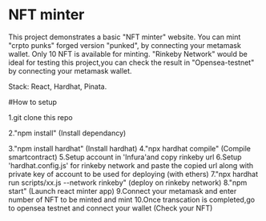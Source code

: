 # NFT minter

This project demonstrates a basic "NFT minter" website. You can mint "crpto punks" forged version "punked", by connecting your metamask wallet.
Only 10 NFT is available for minting. "Rinkeby Network" would be ideal for testing this project,you can check the result in "Opensea-testnet" by connecting your metamask wallet.

Stack:
React,
Hardhat,
Pinata.

#How to setup

1.git clone this repo

2."npm install" (Install dependancy)

3."npm install hardhat" (Install hardhat)
4."npx hardhat compile" (Compile smartcontract)
5.Setup account in 'Infura'and copy rinkeby url
6.Setup 'hardhat.config.js' for rinkeby network and paste the copied url along with private key of account to be used for deploying (with ethers)
7."npx hardhat run scripts/xx.js --network rinkeby" (deploy on rinkeby network)
8."npm start" (Launch react minter app)
9.Connect your metamask and enter number of NFT to be minted and mint
10.Once transcation is completed,go to opensea testnet and connect your wallet (Check your NFT)





